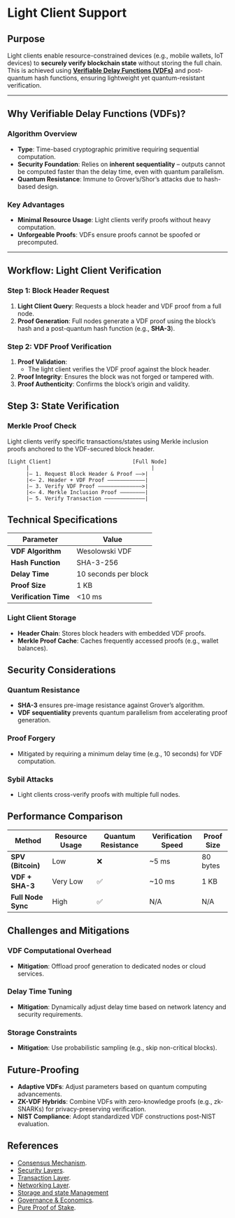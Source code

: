 # Light Client Support

## **Purpose**

Light clients enable resource-constrained devices (e.g., mobile wallets, IoT devices) to **securely verify blockchain
state** without storing the full chain. This is achieved using [**Verifiable Delay Functions (VDFs)**](#algorithm-overview) and post-quantum
hash functions, ensuring lightweight yet quantum-resistant verification.

---

## **Why Verifiable Delay Functions (VDFs)?**

### **Algorithm Overview**

- **Type**: Time-based cryptographic primitive requiring sequential computation.
- **Security Foundation**: Relies on **inherent sequentiality** – outputs cannot be computed faster than the delay time,
  even with quantum parallelism.
- **Quantum Resistance**: Immune to Grover’s/Shor’s attacks due to hash-based design.

### **Key Advantages**

- **Minimal Resource Usage**: Light clients verify proofs without heavy computation.
- **Unforgeable Proofs**: VDFs ensure proofs cannot be spoofed or precomputed.

---

## **Workflow: Light Client Verification**

### **Step 1: Block Header Request**

1. **Light Client Query**: Requests a block header and VDF proof from a full node.
2. **Proof Generation**: Full nodes generate a VDF proof using the block’s hash and a post-quantum hash function (e.g.,
   **SHA-3**).

### **Step 2: VDF Proof Verification**

1. **Proof Validation**:
    - The light client verifies the VDF proof against the block header.
2. **Proof Integrity**: Ensures the block was not forged or tampered with.
3. **Proof Authenticity**: Confirms the block’s origin and validity.

## Step 3: State Verification

### Merkle Proof Check

Light clients verify specific transactions/states using Merkle inclusion proofs anchored to the VDF-secured block
header.

```
[Light Client]                          [Full Node]  
      |                                       |  
      |— 1. Request Block Header & Proof ——>|  
      |<— 2. Header + VDF Proof ————————————|  
      |— 3. Verify VDF Proof ——————————————>|  
      |<— 4. Merkle Inclusion Proof ————————|  
      |— 5. Verify Transaction —————————————|
```

## Technical Specifications

| Parameter             | Value                |
|-----------------------|----------------------|
| **VDF Algorithm**     | Wesolowski VDF       |
| **Hash Function**     | SHA-3-256            |
| **Delay Time**        | 10 seconds per block |
| **Proof Size**        | 1 KB                 |
| **Verification Time** | <10 ms               |

### Light Client Storage

- **Header Chain**: Stores block headers with embedded VDF proofs.
- **Merkle Proof Cache**: Caches frequently accessed proofs (e.g., wallet balances).

## Security Considerations

### Quantum Resistance

- **SHA-3** ensures pre-image resistance against Grover’s algorithm.
- **VDF sequentiality** prevents quantum parallelism from accelerating proof generation.

### Proof Forgery

- Mitigated by requiring a minimum delay time (e.g., 10 seconds) for VDF computation.

### Sybil Attacks

- Light clients cross-verify proofs with multiple full nodes.

## Performance Comparison

| Method             | Resource Usage | Quantum Resistance | Verification Speed | Proof Size |
|--------------------|----------------|--------------------|--------------------|------------|
| **SPV (Bitcoin)**  | Low            | ❌                  | ~5 ms              | 80 bytes   |
| **VDF + SHA-3**    | Very Low       | ✅                  | ~10 ms             | 1 KB       |
| **Full Node Sync** | High           | ✅                  | N/A                | N/A        |

## Challenges and Mitigations

### VDF Computational Overhead

- **Mitigation**: Offload proof generation to dedicated nodes or cloud services.

### Delay Time Tuning

- **Mitigation**: Dynamically adjust delay time based on network latency and security requirements.

### Storage Constraints

- **Mitigation**: Use probabilistic sampling (e.g., skip non-critical blocks).

## Future-Proofing

- **Adaptive VDFs**: Adjust parameters based on quantum computing advancements.
- **ZK-VDF Hybrids**: Combine VDFs with zero-knowledge proofs (e.g., zk-SNARKs) for privacy-preserving verification.
- **NIST Compliance**: Adopt standardized VDF constructions post-NIST evaluation.

## References

- [Consensus Mechanism](https://github.com/GradeLabz/quantum-resistant-blockchain-docs/blob/main/1.0%20Introduction/1.0%20Introduction.md).
- [Security Layers](https://github.com/GradeLabz/quantum-resistant-blockchain-docs/tree/main/3.0%20Security%20Layers).
- [Transaction Layer](https://github.com/GradeLabz/quantum-resistant-blockchain-docs/blob/main/2.0%20Core%20Blockchain%20Features/2.2%20transaction-layer.md).
- [Networking Layer](https://github.com/GradeLabz/quantum-resistant-blockchain-docs/blob/main/3.0%20Security%20Layers/3.2%20networking-layer.md).
- [Storage and state Management](https://github.com/GradeLabz/quantum-resistant-blockchain-docs/blob/main/3.0%20Security%20Layers/3.3%20storage-and-state-management.md)
- [Governance & Economics](https://github.com/GradeLabz/quantum-resistant-blockchain-docs/tree/main/5.0%20Governance%20and%20Economics).
- [Pure Proof of Stake](https://github.com/GradeLabz/quantum-resistant-blockchain-docs/blob/main/5.0%20Governance%20and%20Economics/5.2%20pure-proof-of-stake.md).
